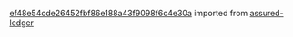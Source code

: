 [ef48e54cde26452fbf86e188a43f9098f6c4e30a](https://github.com/insolar/assured-ledger/commit/ef48e54cde26452fbf86e188a43f9098f6c4e30a) imported from [assured-ledger](https://github.com/insolar/assured-ledger)
